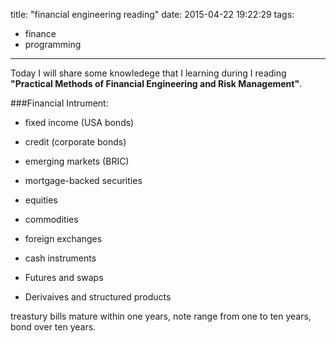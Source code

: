 title: "financial engineering reading"
date: 2015-04-22 19:22:29
tags: 
- finance 
- programming
---

Today I will share some knowledege that I learning during I reading **"Practical Methods of Financial Engineering and Risk Management"**.

###Financial Intrument:

- fixed income (USA bonds)
- credit (corporate bonds)
- emerging markets (BRIC)
- mortgage-backed securities
- equities
- commodities
- foreign exchanges

- cash instruments
- Futures and swaps
- Derivaives and structured products

treastury bills mature within one years, note range from one to ten years, bond over ten years.

